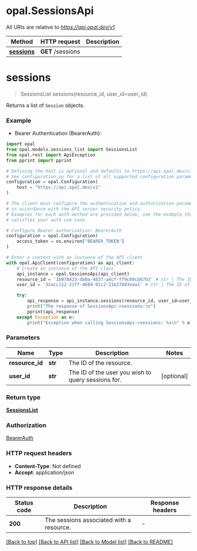 # opal.SessionsApi

All URIs are relative to *https://api.opal.dev/v1*

Method | HTTP request | Description
------------- | ------------- | -------------
[**sessions**](SessionsApi.md#sessions) | **GET** /sessions | 


# **sessions**
> SessionsList sessions(resource_id, user_id=user_id)



Returns a list of `Session` objects.

### Example

* Bearer Authentication (BearerAuth):

```python
import opal
from opal.models.sessions_list import SessionsList
from opal.rest import ApiException
from pprint import pprint

# Defining the host is optional and defaults to https://api.opal.dev/v1
# See configuration.py for a list of all supported configuration parameters.
configuration = opal.Configuration(
    host = "https://api.opal.dev/v1"
)

# The client must configure the authentication and authorization parameters
# in accordance with the API server security policy.
# Examples for each auth method are provided below, use the example that
# satisfies your auth use case.

# Configure Bearer authorization: BearerAuth
configuration = opal.Configuration(
    access_token = os.environ["BEARER_TOKEN"]
)

# Enter a context with an instance of the API client
with opal.ApiClient(configuration) as api_client:
    # Create an instance of the API class
    api_instance = opal.SessionsApi(api_client)
    resource_id = '1b978423-db0a-4037-a4cf-f79c60cb67b3' # str | The ID of the resource.
    user_id = '32acc112-21ff-4669-91c2-21e27683eaa1' # str | The ID of the user you wish to query sessions for. (optional)

    try:
        api_response = api_instance.sessions(resource_id, user_id=user_id)
        print("The response of SessionsApi->sessions:\n")
        pprint(api_response)
    except Exception as e:
        print("Exception when calling SessionsApi->sessions: %s\n" % e)
```



### Parameters


Name | Type | Description  | Notes
------------- | ------------- | ------------- | -------------
 **resource_id** | **str**| The ID of the resource. | 
 **user_id** | **str**| The ID of the user you wish to query sessions for. | [optional] 

### Return type

[**SessionsList**](SessionsList.md)

### Authorization

[BearerAuth](../README.md#BearerAuth)

### HTTP request headers

 - **Content-Type**: Not defined
 - **Accept**: application/json

### HTTP response details

| Status code | Description | Response headers |
|-------------|-------------|------------------|
**200** | The sessions associated with a resource. |  -  |

[[Back to top]](#) [[Back to API list]](../README.md#documentation-for-api-endpoints) [[Back to Model list]](../README.md#documentation-for-models) [[Back to README]](../README.md)

